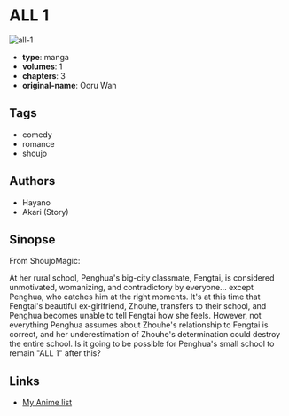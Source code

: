 # ALL 1

![all-1](https://cdn.myanimelist.net/images/manga/2/6000.jpg)

-   **type**: manga
-   **volumes**: 1
-   **chapters**: 3
-   **original-name**: Ooru Wan

## Tags

-   comedy
-   romance
-   shoujo

## Authors

-   Hayano
-   Akari (Story)

## Sinopse

From ShoujoMagic:

At her rural school, Penghua's big-city classmate, Fengtai, is considered unmotivated, womanizing, and contradictory by everyone... except Penghua, who catches him at the right moments. It's at this time that Fengtai's beautiful ex-girlfriend, Zhouhe, transfers to their school, and Penghua becomes unable to tell Fengtai how she feels. However, not everything Penghua assumes about Zhouhe's relationship to Fengtai is correct, and her underestimation of Zhouhe's determination could destroy the entire school. Is it going to be possible for Penghua's small school to remain "ALL 1" after this?

## Links

-   [My Anime list](https://myanimelist.net/manga/4840/ALL_1)
